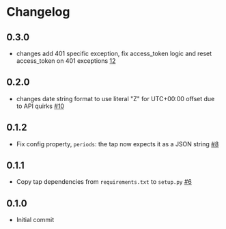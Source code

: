 # Changelog
## 0.3.0
  * changes add 401 specific exception, fix access_token logic and reset access_token on 401 exceptions [12](https://github.com/singer-io/tap-nice-incontact/pull/12)
## 0.2.0
  * changes date string format to use literal "Z" for UTC+00:00 offset due to API quirks [#10](https://github.com/singer-io/tap-nice-incontact/pull/10)

## 0.1.2
  * Fix config property, `periods`: the tap now expects it as a JSON string [#8](https://github.com/singer-io/tap-nice-incontact/pull/8)

## 0.1.1
  * Copy tap dependencies from `requirements.txt` to `setup.py` [#6](https://github.com/singer-io/tap-nice-incontact/pull/6)

## 0.1.0
  * Initial commit

